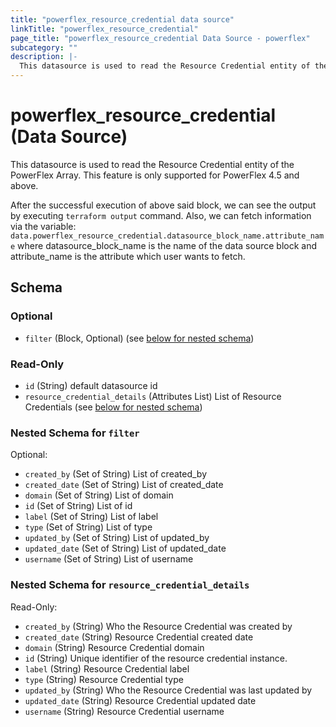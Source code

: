 ```yaml
---
title: "powerflex_resource_credential data source"
linkTitle: "powerflex_resource_credential"
page_title: "powerflex_resource_credential Data Source - powerflex"
subcategory: ""
description: |-
  This datasource is used to read the Resource Credential entity of the PowerFlex Array. This feature is only supported for PowerFlex 4.5 and above.
---
```


# powerflex_resource_credential (Data Source)

This datasource is used to read the Resource Credential entity of the PowerFlex Array. This feature is only supported for PowerFlex 4.5 and above.



After the successful execution of above said block, we can see the output by executing `terraform output` command. Also, we can fetch information via the variable: `data.powerflex_resource_credential.datasource_block_name.attribute_name` where datasource_block_name is the name of the data source block and attribute_name is the attribute which user wants to fetch.

<!-- schema generated by tfplugindocs -->
## Schema

### Optional

- `filter` (Block, Optional) (see [below for nested schema](#nestedblock--filter))

### Read-Only

- `id` (String) default datasource id
- `resource_credential_details` (Attributes List) List of Resource Credentials (see [below for nested schema](#nestedatt--resource_credential_details))

<a id="nestedblock--filter"></a>
### Nested Schema for `filter`

Optional:

- `created_by` (Set of String) List of created_by
- `created_date` (Set of String) List of created_date
- `domain` (Set of String) List of domain
- `id` (Set of String) List of id
- `label` (Set of String) List of label
- `type` (Set of String) List of type
- `updated_by` (Set of String) List of updated_by
- `updated_date` (Set of String) List of updated_date
- `username` (Set of String) List of username


<a id="nestedatt--resource_credential_details"></a>
### Nested Schema for `resource_credential_details`

Read-Only:

- `created_by` (String) Who the Resource Credential was created by
- `created_date` (String) Resource Credential created date
- `domain` (String) Resource Credential domain
- `id` (String) Unique identifier of the resource credential instance.
- `label` (String) Resource Credential label
- `type` (String) Resource Credential type
- `updated_by` (String) Who the Resource Credential was last updated by
- `updated_date` (String) Resource Credential updated date
- `username` (String) Resource Credential username